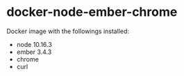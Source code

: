 # docker-node-ember-chrome

Docker image with the followings installed:
- node 10.16.3
- ember 3.4.3
- chrome
- curl
